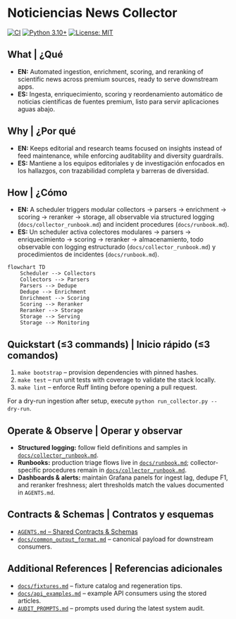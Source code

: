 # Noticiencias News Collector

[![CI](https://github.com/noticiencias/noticiencias_news_collector/actions/workflows/ci.yml/badge.svg)](https://github.com/noticiencias/noticiencias_news_collector/actions/workflows/ci.yml)
[![Python 3.10+](https://img.shields.io/badge/python-3.10+-blue.svg)](https://www.python.org/downloads/)
[![License: MIT](https://img.shields.io/badge/License-MIT-yellow.svg)](https://opensource.org/licenses/MIT)

## What | ¿Qué
- **EN:** Automated ingestion, enrichment, scoring, and reranking of scientific news across premium sources, ready to serve downstream apps.
- **ES:** Ingesta, enriquecimiento, scoring y reordenamiento automático de noticias científicas de fuentes premium, listo para servir aplicaciones aguas abajo.

## Why | ¿Por qué
- **EN:** Keeps editorial and research teams focused on insights instead of feed maintenance, while enforcing auditability and diversity guardrails.
- **ES:** Mantiene a los equipos editoriales y de investigación enfocados en los hallazgos, con trazabilidad completa y barreras de diversidad.

## How | ¿Cómo
- **EN:** A scheduler triggers modular collectors → parsers → enrichment → scoring → reranker → storage, all observable via structured logging (`docs/collector_runbook.md`) and incident procedures (`docs/runbook.md`).
- **ES:** Un scheduler activa colectores modulares → parsers → enriquecimiento → scoring → reranker → almacenamiento, todo observable con logging estructurado (`docs/collector_runbook.md`) y procedimientos de incidentes (`docs/runbook.md`).

```mermaid
flowchart TD
    Scheduler --> Collectors
    Collectors --> Parsers
    Parsers --> Dedupe
    Dedupe --> Enrichment
    Enrichment --> Scoring
    Scoring --> Reranker
    Reranker --> Storage
    Storage --> Serving
    Storage --> Monitoring
```

## Quickstart (≤3 commands) | Inicio rápido (≤3 comandos)
1. `make bootstrap` – provision dependencies with pinned hashes.
2. `make test` – run unit tests with coverage to validate the stack locally.
3. `make lint` – enforce Ruff linting before opening a pull request.

For a dry-run ingestion after setup, execute `python run_collector.py --dry-run`.

## Operate & Observe | Operar y observar
- **Structured logging:** follow field definitions and samples in [`docs/collector_runbook.md`](docs/collector_runbook.md).
- **Runbooks:** production triage flows live in [`docs/runbook.md`](docs/runbook.md); collector-specific procedures remain in [`docs/collector_runbook.md`](docs/collector_runbook.md).
- **Dashboards & alerts:** maintain Grafana panels for ingest lag, dedupe F1, and reranker freshness; alert thresholds match the values documented in `AGENTS.md`.

## Contracts & Schemas | Contratos y esquemas
- [`AGENTS.md` – Shared Contracts & Schemas](AGENTS.md#1-shared-contracts--schemas)
- [`docs/common_output_format.md`](docs/common_output_format.md) – canonical payload for downstream consumers.

## Additional References | Referencias adicionales
- [`docs/fixtures.md`](docs/fixtures.md) – fixture catalog and regeneration tips.
- [`docs/api_examples.md`](docs/api_examples.md) – example API consumers using the stored articles.
- [`AUDIT_PROMPTS.md`](AUDIT_PROMPTS.md) – prompts used during the latest system audit.
